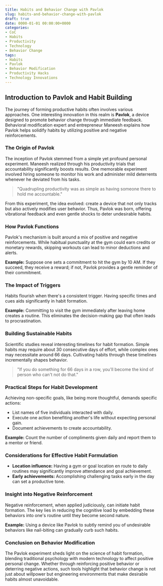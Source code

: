 ```yaml
---
title: Habits and Behavior Change with Pavlok
slug: habits-and-behavior-change-with-pavlok
draft: true
date: 0000-01-01 00:00:00+0000
categories:
- CoC
- Habits
- Productivity
- Technology
- Behavior Change
tags:
- Habits
- Pavlok
- Behavior Modification
- Productivity Hacks
- Technology Innovations
---
```


## Introduction to Pavlok and Habit Building

The journey of forming productive habits often involves various approaches. One interesting innovation in this realm is **Pavlok**, a device designed to promote behavior change through immediate feedback. Behavioral modification expert and entrepreneur Maneesh explains how Pavlok helps solidify habits by utilizing positive and negative reinforcements.

### The Origin of Pavlok

The inception of Pavlok stemmed from a simple yet profound personal experiment. Maneesh realized through his productivity trials that accountability significantly boosts results. One memorable experiment involved hiring someone to monitor his work and administer mild deterrents whenever he deviated from his tasks.

> "Quadrupling productivity was as simple as having someone there to hold me accountable."

From this experiment, the idea evolved: create a device that not only tracks but also actively modifies user behavior. Thus, Pavlok was born, offering vibrational feedback and even gentle shocks to deter undesirable habits.

### How Pavlok Functions

Pavlok's mechanism is built around a mix of positive and negative reinforcements. While habitual punctuality at the gym could earn credits or monetary rewards, skipping workouts can lead to minor deductions and alerts.

**Example:** Suppose one sets a commitment to hit the gym by 10 AM. If they succeed, they receive a reward; if not, Pavlok provides a gentle reminder of their commitment.

### The Impact of Triggers

Habits flourish when there's a consistent trigger. Having specific times and cues aids significantly in habit formation.

**Example:** Committing to visit the gym immediately after leaving home creates a routine. This eliminates the decision-making gap that often leads to procrastination.

### Building Sustainable Habits

Scientific studies reveal interesting timelines for habit formation. Simple habits may require about 30 consecutive days of effort, while complex ones may necessitate around 66 days. Cultivating habits through these timelines incrementally shapes behavior.

> "If you do something for 66 days in a row, you'll become the kind of person who can't not do that."

### Practical Steps for Habit Development

Achieving non-specific goals, like being more thoughtful, demands specific actions:

- List names of five individuals interacted with daily.
- Execute one action benefiting another's life without expecting personal gain.
- Document achievements to create accountability.

**Example:** Count the number of compliments given daily and report them to a mentor or friend.

### Considerations for Effective Habit Formulation

- **Location influence:** Having a gym or goal location en route to daily routines may significantly improve attendance and goal achievement.
- **Early achievements:** Accomplishing challenging tasks early in the day can set a productive tone.

### Insight into Negative Reinforcement

Negative reinforcement, when applied judiciously, can initiate habit formation. The key lies in reducing the cognitive load by embedding these behaviors into one's routine until they become second nature.

**Example:** Using a device like Pavlok to subtly remind you of undesirable behaviors like nail-biting can gradually curb such habits.

### Conclusion on Behavior Modification

The Pavlok experiment sheds light on the science of habit formation, blending traditional psychology with modern technology to affect positive personal change. Whether through reinforcing positive behavior or deterring negative actions, such tools highlight that behavior change is not just about willpower but engineering environments that make desirable habits almost unavoidable.
